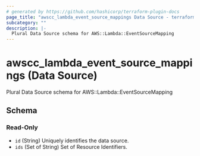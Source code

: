 ```yaml
---
# generated by https://github.com/hashicorp/terraform-plugin-docs
page_title: "awscc_lambda_event_source_mappings Data Source - terraform-provider-awscc"
subcategory: ""
description: |-
  Plural Data Source schema for AWS::Lambda::EventSourceMapping
---
```


# awscc_lambda_event_source_mappings (Data Source)

Plural Data Source schema for AWS::Lambda::EventSourceMapping



<!-- schema generated by tfplugindocs -->
## Schema

### Read-Only

- `id` (String) Uniquely identifies the data source.
- `ids` (Set of String) Set of Resource Identifiers.


